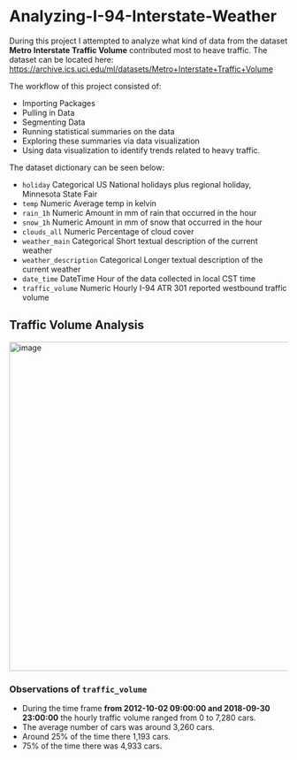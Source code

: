 # Analyzing-I-94-Interstate-Weather

During this project I attempted to analyze what kind of data from the dataset **Metro Interstate Traffic Volume** contributed most to heave traffic. The dataset can be located here: https://archive.ics.uci.edu/ml/datasets/Metro+Interstate+Traffic+Volume

The workflow of this project consisted of:
- Importing Packages
- Pulling in Data
- Segmenting Data
- Running statistical summaries on the data
- Exploring these summaries via data visualization
- Using data visualization to identify trends related to heavy traffic. 

The dataset dictionary can be seen below:

- `holiday` Categorical US National holidays plus regional holiday, Minnesota State Fair
- `temp` Numeric Average temp in kelvin
- `rain_1h` Numeric Amount in mm of rain that occurred in the hour
- `snow_1h` Numeric Amount in mm of snow that occurred in the hour
- `clouds_all` Numeric Percentage of cloud cover
- `weather_main` Categorical Short textual description of the current weather
- `weather_description` Categorical Longer textual description of the current weather
- `date_time` DateTime Hour of the data collected in local CST time
- `traffic_volume` Numeric Hourly I-94 ATR 301 reported westbound traffic volume

## Traffic Volume Analysis

<img width="595" alt="image" src="https://user-images.githubusercontent.com/77873198/161188392-7e21a311-bf09-439b-8009-b86d4136d715.png">

### Observations of `traffic_volume`

- During the time frame **from 2012-10-02 09:00:00 and 2018-09-30 23:00:00** the hourly traffic volume ranged from 0 to 7,280 cars. 
- The average number of cars was around 3,260 cars. 
- Around 25% of the time there 1,193 cars. 
- 75% of the time there was 4,933 cars. 

